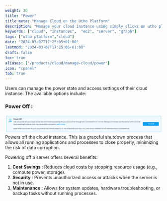 ```yaml
---
weight: 30
title: "Power"
title_meta: "Manage Cloud on the Utho Platform"
description: "Manage your cloud instance using simply clicks on utho platform"
keywords: ["cloud", "instances",  "ec2", "server", "graph"]
tags: ["utho platform","cloud"]
date: "2024-03-07T17:25:05+01:00"
lastmod: "2024-03-07T17:25:05+01:00"
draft: false
toc: true
aliases: ['/products/cloud/manage-cloud/power']
icon: "cpanel"
tab: true
---
```

Users can manage the power state and access settings of their cloud instance. The available options include:

### Power Off :

![1744089497617](image/index/1744089497617.png)Powers off the cloud instance. This is a graceful shutdown process that allows all running applications and processes to close properly, minimizing the risk of data corruption.

Powering off a server offers several benefits:

1. **Cost Savings** : Reduces cloud costs by stopping resource usage (e.g., compute power, storage).
2. **Security** : Prevents unauthorized access or attacks when the server is not in use.
3. **Maintenance** : Allows for system updates, hardware troubleshooting, or backup tasks without running processes.
